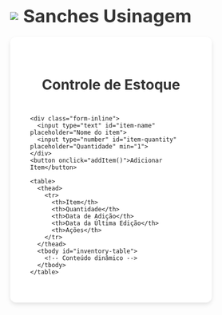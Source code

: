 <!DOCTYPE html>
<html lang="pt-BR">
<head>
  <meta charset="UTF-8">
  <meta name="viewport" content="width=device-width, initial-scale=1.0">
  <title>Controle de Estoque</title>
  <style>
    /* Reset básico */
    * {
      margin: 0;
      padding: 0;
      box-sizing: border-box;
    }

    body {
      font-family: 'Arial', sans-serif;
      background: #f3f3f3;
      color: #333;
      padding: 20px;
      display: flex;
      justify-content: center;
      align-items: center;
      min-height: 100vh;
      flex-direction: column;
    }

    /* Logo */
    .logo {
      font-size: 36px;
      font-weight: bold;
      color: #007bff;
      margin-bottom: 20px;
      display: flex;
      align-items: center;
    }

    .logo span {
      color: #333;
      margin-left: 10px;
    }

    .container {
      width: 100%;
      max-width: 1200px;
      background: #fff;
      border-radius: 12px;
      box-shadow: 0 4px 8px rgba(0, 0, 0, 0.1);
      padding: 40px;
      display: flex;
      flex-direction: column;
      align-items: center;
    }

    h1 {
      color: #333;
      text-align: center;
      margin-bottom: 30px;
    }

    .form-inline {
      display: flex;
      gap: 20px;
      width: 100%;
      max-width: 600px;
      margin-bottom: 20px;
      justify-content: space-between;
    }

    input[type="text"], input[type="number"] {
      padding: 12px;
      border: 1px solid #ddd;
      border-radius: 6px;
      width: 48%;
      font-size: 16px;
      background: #f9f9f9;
    }

    button {
      padding: 12px 20px;
      background: #007bff;
      color: #fff;
      border: none;
      border-radius: 6px;
      font-size: 16px;
      cursor: pointer;
      transition: background-color 0.3s;
    }

    button:hover {
      background: #0056b3;
    }

    table {
      width: 100%;
      border-collapse: collapse;
      margin-top: 20px;
    }

    th, td {
      padding: 12px;
      border: 1px solid #ddd;
      text-align: center;
    }

    th {
      background-color: #007bff;
      color: white;
    }

    td button {
      padding: 6px 12px;
      border: none;
      background-color: #ff6666;
      color: white;
      border-radius: 6px;
      cursor: pointer;
      transition: background-color 0.3s;
    }

    td button:hover {
      background-color: #e60000;
    }

    .actions {
      display: flex;
      justify-content: space-evenly;
    }

    .modal, .overlay {
      position: fixed;
      top: 0;
      left: 0;
      width: 100%;
      height: 100%;
      background: rgba(0, 0, 0, 0.6);
      display: none;
      justify-content: center;
      align-items: center;
      z-index: 1000;
    }

    .modal-content {
      background: #fff;
      padding: 30px;
      border-radius: 12px;
      width: 400px;
      max-width: 100%;
      box-shadow: 0 4px 8px rgba(0, 0, 0, 0.1);
    }

    .modal input {
      margin-bottom: 15px;
      width: 100%;
      padding: 10px;
      font-size: 16px;
      border-radius: 6px;
      border: 1px solid #ddd;
    }

    .modal button {
      background-color: #007bff;
      color: white;
    }

    .modal button:hover {
      background-color: #0056b3;
    }

    .overlay {
      display: none;
    }

  </style>
</head>
<body>
  <!-- Logo -->
  <div class="logo">
    <img src="https://i.imgur.com/FZSsDFQ.png" /> <!-- Se você tiver uma logo em imagem, adicione aqui -->
    <span>Sanches Usinagem</span>
  </div>

  <div class="container">
    <h1>Controle de Estoque</h1>
    
    <div class="form-inline">
      <input type="text" id="item-name" placeholder="Nome do item">
      <input type="number" id="item-quantity" placeholder="Quantidade" min="1">
    </div>
    <button onclick="addItem()">Adicionar Item</button>

    <table>
      <thead>
        <tr>
          <th>Item</th>
          <th>Quantidade</th>
          <th>Data de Adição</th>
          <th>Data da Última Edição</th>
          <th>Ações</th>
        </tr>
      </thead>
      <tbody id="inventory-table">
        <!-- Conteúdo dinâmico -->
      </tbody>
    </table>
  </div>

  <!-- Modal de edição -->
  <div class="overlay" id="modal-overlay"></div>
  <div class="modal" id="modal">
    <div class="modal-content">
      <h2>Editar Item</h2>
      <input type="text" id="edit-item-name" placeholder="Novo nome">
      <input type="number" id="edit-item-quantity" placeholder="Nova quantidade" min="1">
      <button onclick="saveEdit()">Salvar Alterações</button>
      <button onclick="closeModal()">Cancelar</button>
    </div>
  </div>

  <script>
    let inventory = JSON.parse(localStorage.getItem('inventory')) || [];
    let editingIndex = null;

    function saveInventory() {
      localStorage.setItem('inventory', JSON.stringify(inventory));
    }

    function renderInventory() {
      const table = document.getElementById('inventory-table');
      table.innerHTML = '';
      inventory.forEach((item, index) => {
        const row = document.createElement('tr');
        row.innerHTML = `
          <td>${item.name}</td>
          <td>${item.quantity}</td>
          <td>${item.addedDate}</td>
          <td>${item.lastEditedDate}</td>
          <td class="actions">
            <button onclick="removeItem(${index})">Retirar</button>
            <button onclick="editItem(${index})">Editar</button>
          </td>
        `;
        table.appendChild(row);
      });
    }

    function addItem() {
      const name = document.getElementById('item-name').value.trim();
      const quantity = parseInt(document.getElementById('item-quantity').value);
      if (!name || isNaN(quantity) || quantity <= 0) {
        alert('Por favor, preencha os campos corretamente.');
        return;
      }

      const addedDate = new Date().toLocaleString();
      const existingIndex = inventory.findIndex(item => item.name.toLowerCase() === name.toLowerCase());
      if (existingIndex !== -1) {
        inventory[existingIndex].quantity += quantity;
        inventory[existingIndex].lastEditedDate = new Date().toLocaleString(); // Atualiza a data da última edição
      } else {
        inventory.push({ 
          name, 
          quantity, 
          addedDate, 
          lastEditedDate: addedDate 
        });
      }

      saveInventory();
      renderInventory();

      document.getElementById('item-name').value = '';
      document.getElementById('item-quantity').value = '';
    }

    function removeItem(index) {
      const quantityToRemove = parseInt(prompt('Informe a quantidade a ser retirada:'));
      if (isNaN(quantityToRemove) || quantityToRemove <= 0) {
        alert('Por favor, insira uma quantidade válida.');
        return;
      }

      if (inventory[index].quantity >= quantityToRemove) {
        inventory[index].quantity -= quantityToRemove;
        inventory[index].lastEditedDate = new Date().toLocaleString(); // Atualiza a data da última edição
        saveInventory();
        renderInventory();
        alert(`Retirada de ${quantityToRemove} unidades de "${inventory[index].name}" realizada com sucesso!`);
      } else {
        alert('Quantidade insuficiente no estoque.');
      }
    }

    function editItem(index) {
      const item = inventory[index];
      document.getElementById('edit-item-name').value = item.name;
      document.getElementById('edit-item-quantity').value = item.quantity;
      editingIndex = index;

      document.getElementById('modal').style.display = 'block';
      document.getElementById('modal-overlay').style.display = 'block';
    }

    function saveEdit() {
      const newName = document.getElementById('edit-item-name').value.trim();
      const newQuantity = parseInt(document.getElementById('edit-item-quantity').value);

      if (!newName || isNaN(newQuantity) || newQuantity <= 0) {
        alert('Preencha os campos corretamente.');
        return;
      }

      inventory[editingIndex].name = newName;
      inventory[editingIndex].quantity = newQuantity;
      inventory[editingIndex].lastEditedDate = new Date().toLocaleString(); // Atualiza a data da última edição

      saveInventory();
      renderInventory();

      closeModal();
    }

    function closeModal() {
      document.getElementById('modal').style.display = 'none';
      document.getElementById('modal-overlay').style.display = 'none';
    }

    window.onload = renderInventory;
  </script>
</body>
</html>
